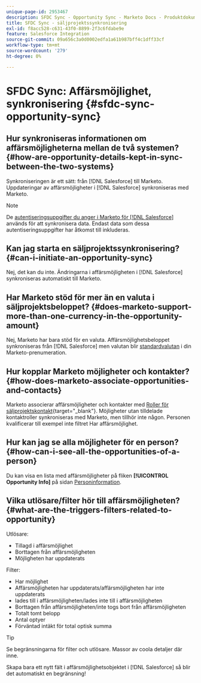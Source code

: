 ```yaml
---
unique-page-id: 2953467
description: SFDC Sync - Opportunity Sync - Marketo Docs - Produktdokumentation
title: SFDC Sync - säljprojektssynkronisering
exl-id: f8acc528-c631-43f0-8899-2f3c6fdabe9e
feature: Salesforce Integration
source-git-commit: 09a656c3a0d0002edfa1a61b987bff4c1dff33cf
workflow-type: tm+mt
source-wordcount: '279'
ht-degree: 0%

---
```


# SFDC Sync: Affärsmöjlighet, synkronisering {#sfdc-sync-opportunity-sync}

## Hur synkroniseras informationen om affärsmöjligheterna mellan de två systemen? {#how-are-opportunity-details-kept-in-sync-between-the-two-systems}

Synkroniseringen är ett sätt: från [!DNL Salesforce] till Marketo. Uppdateringar av affärsmöjligheter i [!DNL Salesforce] synkroniseras med Marketo.

>[!NOTE]
>
>De [autentiseringsuppgifter du anger i Marketo för [!DNL Salesforce]](/help/marketo/product-docs/crm-sync/salesforce-sync/setup/enterprise-unlimited-edition/step-2-of-3-create-a-salesforce-user-for-marketo-enterprise-unlimited.md) används för att synkronisera data. Endast data som dessa autentiseringsuppgifter har åtkomst till inkluderas.

## Kan jag starta en säljprojektssynkronisering? {#can-i-initiate-an-opportunity-sync}

Nej, det kan du inte. Ändringarna i affärsmöjligheten i [!DNL Salesforce] synkroniseras automatiskt till Marketo.

## Har Marketo stöd för mer än en valuta i säljprojektsbeloppet? {#does-marketo-support-more-than-one-currency-in-the-opportunity-amount}

Nej, Marketo har bara stöd för en valuta. Affärsmöjlighetsbeloppet synkroniseras från [!DNL Salesforce] men valutan blir [standardvalutan](/help/marketo/product-docs/administration/settings/set-default-location-settings-for-a-subscription.md#set-the-default-currency-settings-for-a-subscription) i din Marketo-prenumeration.

## Hur kopplar Marketo möjligheter och kontakter? {#how-does-marketo-associate-opportunities-and-contacts}

Marketo associerar affärsmöjligheter och kontakter med [Roller för säljprojektskontakt](https://help.salesforce.com/HTViewHelpDoc?id=contactroles.htm){target="_blank"}. Möjligheter utan tilldelade kontaktroller synkroniseras med Marketo, men tillhör inte någon. Personen kvalificerar till exempel inte filtret Har affärsmöjlighet.

## Hur kan jag se alla möjligheter för en person? {#how-can-i-see-all-the-opportunities-of-a-person}

Du kan visa en lista med affärsmöjligheter på fliken **[!UICONTROL Opportunity Info]** på sidan [Personinformation](/help/marketo/product-docs/core-marketo-concepts/smart-lists-and-static-lists/managing-people-in-smart-lists/using-the-person-detail-page.md).

## Vilka utlösare/filter hör till affärsmöjligheten? {#what-are-the-triggers-filters-related-to-opportunity}

Utlösare:

* Tillagd i affärsmöjlighet
* Borttagen från affärsmöjligheten
* Möjligheten har uppdaterats

Filter:

* Har möjlighet
* Affärsmöjligheten har uppdaterats/affärsmöjligheten har inte uppdaterats
* lades till i affärsmöjligheten/lades inte till i affärsmöjligheten
* Borttagen från affärsmöjligheten/inte togs bort från affärsmöjligheten
* Totalt tomt belopp
* Antal optyer
* Förväntad intäkt för total optisk summa

>[!TIP]
>
>Se begränsningarna för filter och utlösare. Massor av coola detaljer där inne.
>
>Skapa bara ett nytt fält i affärsmöjlighetsobjektet i [!DNL Salesforce] så blir det automatiskt en begränsning!
